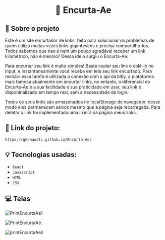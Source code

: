 <h1 align="center">
  🔗 Encurta-Ae
</h1>

## :rocket: Sobre o projeto

Este é um site encurtador de links, feito para solucionar os problemas de quem utiliza muitas vezes links gigantescos e precisa compartilhá-los. Todos sabemos que nao é nem um pouco agradável receber um link kilométrico, não é mesmo? Dessa ideia surgiu o Encurta-Ae.

Para encurtar seu link é muito simples! Basta copiar seu link e colá-lo no input, e instantaneamente você recebe em tela seu link encurtado. Para realizar essa tarefa é utilizada a conexão com a api da bitly, a plataforma mais famosa atualmente em encurtar links, no entanto, o diferencial do Encurta-Ae é a sua facilidade e sua praticidade em usar, seu link é disponinalizado em tempo real, sem a necessidade de login.

Todos os seus links são armazenados no localStorage do navegador, desse modo eles permanecem salvos mesmo que a página seja recarregada. Para deletar o link foi implementado uma lixeira na página meus links.

## :link: Link do projeto:

    https://gkanawati.github.io/Encurta-Ae/

## :bulb: Tecnologias usadas:

- `React`
- `Javascript`
- `HTML`
- `CSS`

## :computer: Telas

![PrintEncurtaAe1](https://user-images.githubusercontent.com/87530595/158999694-fde4ff71-66ae-478f-b183-f26dd55c3e90.png)

![PrintEncurtaAe](https://user-images.githubusercontent.com/87530595/158999691-6d96cec5-6e73-429c-9448-3d1d78142613.png)

![printEncurtaAe2](https://user-images.githubusercontent.com/87530595/158999697-9f8c6d9b-9be5-4ff3-9881-7999ae04b9ce.png)
